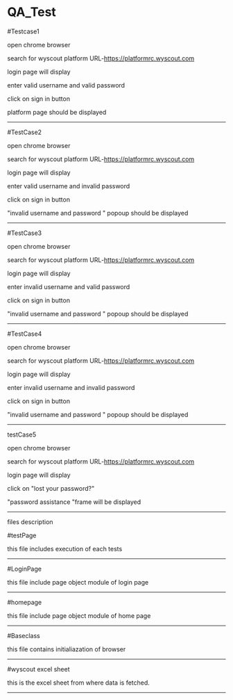 # QA_Test 
#Testcase1

open chrome browser

search for wyscout platform URL-https://platformrc.wyscout.com

login page will display

enter valid username and valid password

click on sign in button

platform page should be displayed

-------------------------------------------------------------------------------------------------------------------------

#TestCase2

open chrome browser

search for wyscout platform URL-https://platformrc.wyscout.com

login page will display

enter valid username and invalid password

click on sign in button

"invalid username and password " popoup should be displayed

-------------------------------------------------------------------------------------------------------------------------

#TestCase3

open chrome browser

search for wyscout platform URL-https://platformrc.wyscout.com

login page will display

enter invalid username and valid password

click on sign in button

"invalid username and password " popoup should be displayed

-------------------------------------------------------------------------------------------------------------------------

#TestCase4

open chrome browser

search for wyscout platform URL-https://platformrc.wyscout.com

login page will display

enter invalid username and invalid password

click on sign in button

"invalid username and password " popoup should be displayed

-------------------------------------------------------------------------------------------------------------------------

testCase5

open chrome browser

search for wyscout platform URL-https://platformrc.wyscout.com

login page will display

click on "lost your password?"

"password assistance "frame will be displayed

-------------------------------------------------------------------------------------------------------------------------

files description

#testPage

this file includes execution of each tests

-------------------------------------------------------------------------------------------------------------------------

#LoginPage

this file include page object module of login page

-------------------------------------------------------------------------------------------------------------------------

#homepage

this file include page object module of home page

-------------------------------------------------------------------------------------------------------------------------

#Baseclass

this file contains initialiazation of browser

-------------------------------------------------------------------------------------------------------------------------

#wyscout excel sheet

this is the excel sheet from where data is fetched.

-------------------------------------------------------------------------------------------------------------------------



